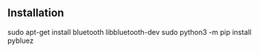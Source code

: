 ## Installation
sudo apt-get install bluetooth libbluetooth-dev
sudo python3 -m pip install pybluez
